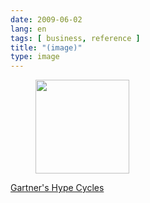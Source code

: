 ```yaml
---
date: 2009-06-02
lang: en
tags: [ business, reference ]
title: "(image)"
type: image
---
```


<figure>
<a href="https://hugo.ferreira.cc/gartners-hype-cycles/attachment/1211/"
rel="attachment"><img
src="https://hugo.ferreira.cc/wp-content/uploads/2009/06/buAmlI5IVo8s5ulnk36fUM0Eo1_400-150x150.gif"
width="150" height="150" /></a></figure>

[Gartner's Hype
Cycles](http://www.gartner.com/it/products/research/methodologies/research_hype.jsp)

